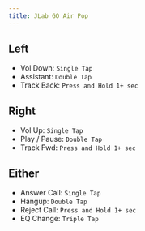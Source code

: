 ```yaml
---
title: JLab GO Air Pop
---
```

## Left

- Vol Down: `Single Tap`
- Assistant: `Double Tap`
- Track Back: `Press and Hold 1+ sec`

## Right

- Vol Up: `Single Tap`
- Play / Pause: `Double Tap`
- Track Fwd: `Press and Hold 1+ sec`

## Either

- Answer Call: `Single Tap`
- Hangup: `Double Tap`
- Reject Call: `Press and Hold 1+ sec`
- EQ Change: `Triple Tap`
